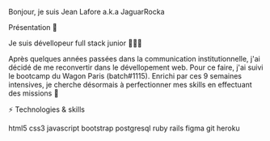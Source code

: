 Bonjour, je suis Jean Lafore a.k.a JaguarRocka

Présentation 👋

Je suis dévellopeur full stack junior 👨🏻‍💻

Après quelques années passées dans la communication institutionnelle, j'ai décidé de me reconvertir dans le dévellopement web. 
Pour ce faire, j'ai suivi le bootcamp du Wagon Paris (batch#1115). 
Enrichi par ces 9 semaines intensives, je cherche désormais à perfectionner mes skills en effectuant des missions 🚀

⚡️ Technologies & skills

html5 css3 javascript bootstrap postgresql ruby rails figma git heroku
